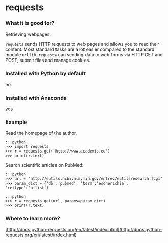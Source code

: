 
# requests

### What it is good for?

Retrieving webpages.

`requests` sends HTTP requests to web pages and allows you to read their content. Most standard tasks are a lot easier compared to the standard module `urllib`. `requests` can sending data to web forms via HTTP GET and POST, submit files and manage cookies. 


### Installed with Python by default

no

### Installed with Anaconda

yes

### Example

Read the homepage of the author.

    :::python
    >>> import requests
    >>> r = requests.get('http://www.academis.eu')
    >>> print(r.text)

Search scientific articles on PubMed:

    :::python
    >>> url = "http://eutils.ncbi.nlm.nih.gov/entrez/eutils/esearch.fcgi"
    >>> param_dict = {'db':'pubmed', 'term':'escherichia', 'rettype':'uilist'}

    :::python
    >>> r = requests.get(url, params=param_dict)
    >>> print(r.text)


### Where to learn more?

[http://docs.python-requests.org/en/latest/index.html](http://docs.python-requests.org/en/latest/index.html)
